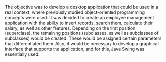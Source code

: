 The objective was to develop a desktop application that could be used in a real context, where previously studied object-oriented programming concepts were used. It was decided to create an employee management application with the ability to insert records, search them, calculate their salary, as well as other features. Depending on the first position (superclass), the remaining positions (subclasses, as well as subclasses of subclasses) would be created. These would be assigned certain parameters that differentiated them. Also, it would be necessary to develop a graphical interface that supports the application, and for this, Java Swing was essentially used.
